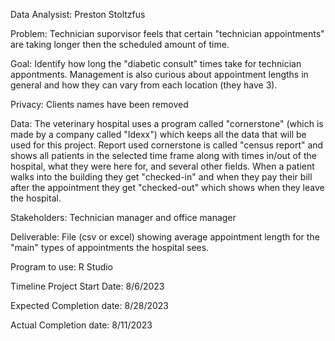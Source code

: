 Data Analysist:	Preston Stoltzfus

Problem: Technician suporvisor feels that certain "technician appointments" are taking longer then the scheduled amount of time.
	
Goal: Identify how long the "diabetic consult" times take for technician appontments. Management is also curious about appointment lengths in general and how they can vary from each location (they have 3).

Privacy: Clients names have been removed

Data: The veterinary hospital uses a program called "cornerstone" (which is made by a company called "Idexx") which keeps all the data that will be used for this project. Report used cornerstone is called "census report" and shows all patients in the selected time frame along with times in/out of the hospital, what they were here for, and several other fields. When a patient walks into the building they get "checked-in" and when they pay their bill after the appointment they get "checked-out" which shows when they leave the hospital.  

Stakeholders: Technician manager and office manager

Deliverable: 	File (csv or excel) showing average appointment length for the "main" types of appointments the hospital sees. 

Program to use:	R Studio

Timeline 
Project Start Date:	8/6/2023

Expected Completion	date:	8/28/2023

Actual Completion date:	8/11/2023

